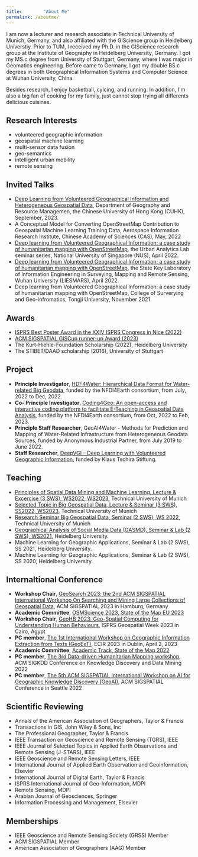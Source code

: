 ```yaml
---
title:        "About Me"
permalink: /aboutme/
---
```


I am now a lecturer and research associate in Technical University of Munich, Germany, and also affiliated with the GIScience group in Heidelberg Universtiy. Prior to TUM, I received my Ph.D. in the GIScience research group at the Institute of Geography in Heidelberg University, Germany. I got my MS.c degree from University of Stuttgart, Germany, where I was major in Geomatics engineering. Before came to Germany, I got my double BS.c degrees in both Geographical Information Systems and Computer Science at Wuhan University, China. 

Besides research, I enjoy basketball, cylcing, and running. In addition, I'm also a big fan of cooking for my family, just cannot stop trying all differents delicious cuisines.

<h2>Research Interests</h2>

* volunteered geographic information
* geospatial machine learning
* multi-sensor data fusion
* geo-semantics
* intelligent urban mobility
* remote sensing

<h2>Invited Talks</h2>

* [Deep Learning from Volunteered Geographical Information and Heterogeneous Geospatial Data](https://www.grm.cuhk.edu.hk/cab/dept-seminars/2023/Seminar20230912.pdf), Department of Geography and Resource Managemen, the Chinese University of Hong Kong (CUHK), September, 2023.
* A Conceptual Model for Converting OpenStreetMap Contribution to Geospatial Machine Learning Training Data, Aerospace Information Research Institute, Chinese Academy of Sciences (CAS), May, 2022
* [Deep learning from Volunteered Geographical Information: a case study of humanitarian mapping with OpenStreetMap](https://ual.sg/seminars/), the Urban Analytics Lab seminar series, National University of Singapore (NUS), April 2022.
* [Deep learning from Volunteered Geographical Information: a case study of humanitarian mapping with OpenStreetMap](https://mp.weixin.qq.com/s/G2GRet3trCF75zh4aHIjGw), the State Key Laboratory of Information Engineering in Surveying, Mapping and Remote Sensing, Wuhan University (LIESMARS), April 2022.
* Deep learning from Volunteered Geographical Information: a case study of humanitarian mapping with OpenStreetMap, College of Surverying and Geo-infromatics, Tongji University, November 2021.

<h2>Awards</h2>

* [ISPRS Best Poster Award in the XXIV ISPRS Congress in Nice (2022)](https://www.isprs.org/society/awards/poster.aspx)
* [ACM SIGSPATIAL GISCup runner-up Award (2023)](https://sigspatial2023.sigspatial.org/awards/)
* The Kurt-Hiehle-Foundation Scholarship (2022), Heidelberg University
* The STIBET/DAAD scholarship (2016), University of Stuttgart

<h2>Project</h2>

* <b>Principle Investigator</b>, [HDF4Water: Hierarchical Data Format for Water-related Big Geodata](https://www.nfdi4earth.de/2participate/incubator-lab), funded by the NFDI4Earth consortium, from July, 2022 to Dec, 2022.
* <b>Co- Principle Investigator</b>, [Coding4Geo: An open-access and interactive coding platform to facilitate E-Teaching in Geospatial Data Analysis](https://www.nfdi4earth.de/2participate/education-training?view=article&id=314&catid=15), funded by the NFDI4Earth consortium, from Oct, 2022 to Feb, 2023.
* <b>Principle Staff Researcher</b>, GeoAI4Water - Methods for Prediction and Mapping of Water-Related Infrastructure from Heterogeneous Geodata Sources, funded by Anonymous Industrial Partner, from July 2019 to June 2022.
* <b>Staff Researcher</b>, [DeepVGI – Deep Learning with Volunteered Geographic Information](https://www.geog.uni-heidelberg.de/gis/deepvgi.html), funded by Klaus Tschira Stiftung.

<h2>Teaching</h2>

* [Principles of Spatial Data Mining and Machine Learning, Lecture & Excercise (3 SWS), WS2022, WS2023](https://www.bgd.ed.tum.de/en/teaching/wise2022/lecture_sdmml/), Technical University of Munich
* [Selected Topic in Big Geospatial Data, Lecture & Seminar (3 SWS), SS2022, WS2023](https://www.bgd.ed.tum.de/en/teaching/wise2022/seltop/), Technical University of Munich
* [Research Seminar Big Geospatial Data, Seminar (2 SWS), WS 2022](https://www.bgd.ed.tum.de/en/teaching/wise2022/research_seminar/), Technical University of Munich
* [Geographical Analysis of Social Media Data (GASMD), Seminar & Lab (2 SWS), WS2021](https://lsf.uni-heidelberg.de/qisserver/rds?state=verpublish&status=init&vmfile=no&publishid=350079&moduleCall=webInfo&publishConfFile=webInfo&publishSubDir=veranstaltung), Heidelberg University.
* Machine Learning for Geographic Applications, Seminar & Lab (2 SWS), SS 2021, Heidelberg University.
* Machine Learning for Geographic Applications, Seminar & Lab (2 SWS), SS 2020, Heidelberg University.



<h2>Internaltional Conference</h2>

* <b>Workshop Chair</b>, [GeoSearch 2023: the 2nd ACM SIGSPATIAL International Workshop On Searching and Mining Large Collections of Geospatial Data](https://geosearch-workshop.github.io/geosearch2023/), ACM SIGSPATIAL 2023 in Hamburg, Germany
* <b>Academic Committee</b>, [OSMScience 2023, State of the Map EU 2023](https://osmscience.github.io/OSMScience2023/) 
* <b>Workshop Chair</b>, [GeoHB 2023: Geo-Spatial Computing for Understanding Human Behaviours](https://gsw2023.com/index.php/project/geohb-2023-geo-spatial-computing-for-understanding-human-behaviours/), ISPRS Geospatial Week 2023 in Cairo, Agypt
* <b>PC member</b>, [The 1st International Workshop on Geographic Information Extraction from Texts (GeoExT)](https://geo-ext.github.io/), ECIR 2023 in Dublin, April 2, 2023
* <b>Academic Committee</b>, [Academic Track, State of the Map 2022](https://2022.stateofthemap.org/calls/academic/) 
* <b>PC member</b>, [The 3rd Data-driven Humanitarian Mapping workshop](https://kdd-humanitarian-mapping.herokuapp.com/#org), ACM SIGKDD Conference on Knowledge Discovery and Data Mining 2022
* <b>PC member</b>, [The 5th ACM SIGSPATIAL International Workshop on AI for Geographic Knowledge Discovery (GeoAI)](https://geoai.ornl.gov/acmsigspatial-geoai/2022-2/), ACM SIGSPATIAL Conference in Seattle 2022



<h2>Scientific Reviewing</h2>


* Annals of the American Association of Geographers, Taylor & Francis
* Transactions in GIS, John Wiley & Sons, Inc
* The Professional Geographer, Taylor & Francis
* IEEE Transaction on Geoscience and Remote Sensing (TGRS), IEEE 
* IEEE Journal of Selected Topics in Applied Earth Observations and Remote Sensing (J-STARS), IEEE
* IEEE Geoscience and Remote Sensing Letters, IEEE
* International Journal of Applied Earth Observation and Geoinformation, Elsevier
* International Journal of Digital Earth, Taylor & Francis
* ISPRS International Journal of Geo-Information, MDPI
* Remote Sensing, MDPI
* Arabian Journal of Geosciences, Springer
* Information Processing and Management, Elsevier



<h2>Memberships</h2>

* IEEE Geoscience and Remote Sensing Society (GRSS) Member
* ACM SIGSPATIAL Member
* American Association of Geographers (AAG) Member




